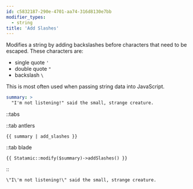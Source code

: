 ```yaml
---
id: c5832187-290e-4701-aa74-316d8130e7bb
modifier_types:
  - string
title: 'Add Slashes'
---
```

Modifies a string by adding backslashes before characters that need to be escaped. These characters are:

- single quote `'`
- double quote `"`
- backslash `\`

This is most often used when passing string data into JavaScript.

``` yaml
summary: >
  "I'm not listening!" said the small, strange creature.
```

::tabs

::tab antlers
```antlers
{{ summary | add_slashes }}
```

::tab blade
```blade
{{ Statamic::modify($summary)->addSlashes() }}
```
::

``` output
\"I\'m not listening!\" said the small, strange creature.
```
